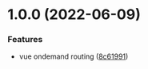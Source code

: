 # 1.0.0 (2022-06-09)


### Features

* vue ondemand routing ([8c61991](https://github.com/Thinker-ljn/vue-ondemand-routing/commit/8c6199144f07a7cee9bd50c3b5be2753e147d266))



